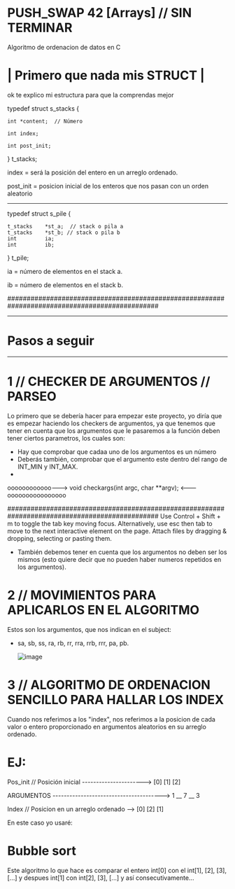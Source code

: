 # PUSH_SWAP 42 [Arrays] // SIN TERMINAR

Algoritmo de ordenacion de datos en C

# | Primero que nada mis STRUCT |

ok te explico mi estructura para que la comprendas mejor

typedef struct s_stacks
{

	int	*content;  // Número
 
	int	index;
 
	int	post_init;
}
	t_stacks;

index = será  la posición del entero en un arreglo ordenado.

post_init = posicion inicial de los enteros que nos pasan con un orden aleatorio 

-------------------------------------------------------------------------------

typedef struct s_pile
{

	t_stacks	*st_a;  // stack o pila a
	t_stacks	*st_b; // stack o pila b
	int			ia;
	int			ib;
}	t_pile;

ia = número de elementos en el stack a.

ib = número de elementos en el stack b.


###############################################################################################

----------------
# Pasos a seguir
----------------
# 1 // CHECKER DE ARGUMENTOS // PARSEO
Lo primero que se debería hacer para empezar este proyecto, yo diría que es empezar haciendo los checkers de argumentos, ya que tenemos que tener en cuenta que los argumentos que le pasaremos a la función deben tener ciertos parametros,  los cuales son:

- Hay que comprobar que cadaa uno de los argumentos es un número
- Deberás también, comprobar que el argumento este dentro del rango de INT_MIN y INT_MAX.
- 
oooooooooooo---> void	checkargs(int argc, char **argv); <---oooooooooooooooo

###############################################################################################
Use Control + Shift + m to toggle the tab key moving focus. Alternatively, use esc then tab to move to the next interactive element on the page.
Attach files by dragging & dropping, selecting or pasting them.

- También debemos tener en cuenta que los argumentos no deben ser los mismos (esto quiere decir que no pueden haber numeros repetidos en los argumentos).

# 2 // MOVIMIENTOS PARA APLICARLOS EN EL ALGORITMO
Estos son los argumentos, que nos indican en el subject:
- sa, sb, ss, ra, rb, rr, rra, rrb, rrr, pa, pb.

  
  ![image](https://github.com/user-attachments/assets/3145ff47-45ac-458e-9c13-36ec4531eaf5)

# 3 // ALGORITMO DE ORDENACION SENCILLO PARA HALLAR LOS INDEX
Cuando nos referimos a los "index", nos referimos a la posicion de cada valor o entero proporcionado en argumentos aleatorios en su arreglo ordenado.

# EJ:

Pos_init // Posición inicial ---------------------->  [0]  [1]  [2]

ARGUMENTOS --------------------------------------->   1 __ 7 __ 3

Index // Posicion en un arreglo ordenado -->  [0]  [2]  [1]

En este caso yo usaré:
# Bubble sort
Este algoritmo lo que hace es comparar el entero int[0] con el int[1], [2], [3], [...] y despues int[1] con int[2], [3], [...] y así consecutivamente...

